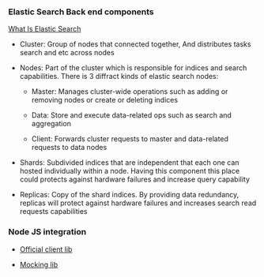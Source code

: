 ### Elastic Search Back end components

[What Is Elastic Search](https://knowi.com/blog/what-is-elastic-search)

- Cluster: Group of nodes that connected together, And distributes tasks search and etc across nodes 

- Nodes: Part of the cluster which is responsible for indices and search capabilities. There is 3 diffract kinds of elastic search nodes:

	- Master: Manages cluster-wide operations such as adding or removing nodes or create or deleting indices

	- Data: Store and execute data-related ops such as search and aggregation

	- Client: Forwards cluster requests to master and data-related requests to data nodes

- Shards: Subdivided indices that are independent that each one can hosted individually within a node. Having this component this place could protects against hardware failures and increase query capability

- Replicas: Copy of the shard indices. By providing data redundancy, replicas will protect against hardware failures and increases search read requests capabilities

###

### Node JS integration

- [Official client lib](https://www.elastic.co/guide/en/elasticsearch/client/javascript-api/current/installation.html)

- [Mocking lib](https://www.elastic.co/guide/en/elasticsearch/client/javascript-api/current/client-testing.html#_elasticelasticsearch_mock)

